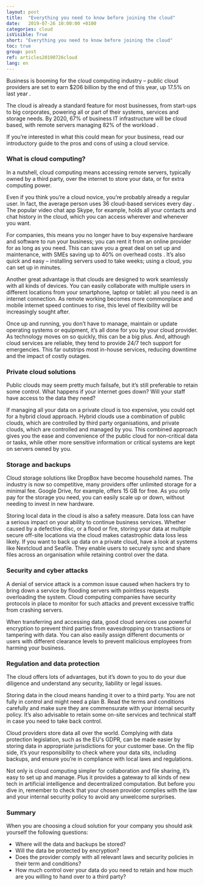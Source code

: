 ```yaml
---
layout: post
title:  "Everything you need to know before joining the cloud"
date:   2019-07-26 10:00:00 +0100
categories: cloud
isVisible: True
short: "Everything you need to know before joining the cloud"
toc: true
group: post
ref: articles20190726cloud
lang: en
---
```

Business is booming for the cloud computing industry – public cloud providers are set to earn $206 billion by the end of this year, up 17.5% on last year .

The cloud is already a standard feature for most businesses, from start-ups to big corporates, powering all or part of their systems, services and storage needs. By 2020, 67% of business IT infrastructure will be cloud based, with remote servers managing 82% of the workload .

If you’re interested in what this could mean for your business, read our introductory guide to the pros and cons of using a cloud service.

### What is cloud computing?

In a nutshell, cloud computing means accessing remote servers, typically owned by a third party, over the internet to store your data, or for extra computing power.

Even if you think you’re a cloud novice, you’re probably already a regular user. In fact, the average person uses 36 cloud-based services every day . The popular video chat app Skype, for example, holds all your contacts and chat history in the cloud, which you can access wherever and whenever you want.

For companies, this means you no longer have to buy expensive hardware and software to run your business; you can rent it from an online provider for as long as you need. This can save you a great deal on set up and maintenance, with SMEs saving up to 40% on overhead costs . It’s also quick and easy – installing servers used to take weeks; using a cloud, you can set up in minutes.

Another great advantage is that clouds are designed to work seamlessly with all kinds of devices. You can easily collaborate with multiple users in different locations from your smartphone, laptop or tablet: all you need is an internet connection. As remote working becomes more commonplace and mobile internet speed continues to rise, this level of flexibility will be increasingly sought after.

Once up and running, you don’t have to manage, maintain or update operating systems or equipment, it’s all done for you by your cloud provider. As technology moves on so quickly, this can be a big plus. And, although cloud services are reliable, they tend to provide 24/7 tech support for emergencies. This far outstrips most in-house services, reducing downtime and the impact of costly outages.

### Private cloud solutions

Public clouds may seem pretty much failsafe, but it’s still preferable to retain some control. What happens if your internet goes down? Will your staff have access to the data they need?

If managing all your data on a private cloud  is too expensive, you could opt for a hybrid cloud approach. Hybrid clouds use a combination of public clouds, which are controlled by third party organisations, and private clouds, which are controlled and managed by you. This combined approach gives you the ease and convenience of the public cloud for non-critical data or tasks, while other more sensitive information or critical systems are kept on servers owned by you.

### Storage and backups

Cloud storage solutions like DropBox have become household names. The industry is now so competitive, many providers offer unlimited storage for a minimal fee. Google Drive, for example, offers 15 GB for free. As you only pay for the storage you need, you can easily scale up or down, without needing to invest in new hardware.

Storing local data in the cloud is also a safety measure. Data loss can have a serious impact on your ability to continue business services. Whether caused by a defective disc, or a flood or fire, storing your data at multiple secure off-site locations via the cloud makes catastrophic data loss less likely. If you want to back up data on a private cloud, have a look at systems like Nextcloud and Seafile. They enable users to securely sync and share files across an organisation while retaining control over the data.

### Security and cyber attacks

A denial of service attack is a common issue caused when hackers try to bring down a service by flooding servers with pointless requests overloading the system. Cloud computing companies have security protocols in place to monitor for such attacks and prevent excessive traffic from crashing servers.   

When transferring and accessing data, good cloud services use powerful encryption to prevent third parties from eavesdropping on transactions or tampering with data. You can also easily assign different documents or users with different clearance levels to prevent malicious employees from harming your business.

### Regulation and data protection

The cloud offers lots of advantages, but it’s down to you to do your due diligence and understand any security, liability or legal issues.

Storing data in the cloud means handing it over to a third party. You are not fully in control and might need a plan B. Read the terms and conditions carefully and make sure they are commensurate with your internal security policy. It’s also advisable to retain some on-site services and technical staff in case you need to take back control.

Cloud providers store data all over the world. Complying with data protection legislation, such as the EU's GDPR, can be made easier by storing data in appropriate jurisdictions for your customer base. On the flip side, it’s your responsibility to check where your data sits, including backups, and ensure you’re in compliance with local laws and regulations.

Not only is cloud computing simpler for collaboration and file sharing, it’s easy to set up and manage. Plus it provides a gateway to all kinds of new tech in artificial intelligence and decentralized computation. But before you dive in, remember to check that your chosen provider complies with the law and your internal security policy to avoid any unwelcome surprises.

### Summary

When you are choosing a cloud solution for your company you should ask yourself the following questions:
*	Where will the data and backups be stored?
*	Will the data be protected by encryption?
*	Does the provider comply with all relevant laws and security policies in their term and conditions?
*	How much control over your data do you need to retain and how much are you willing to hand over to a third party?
